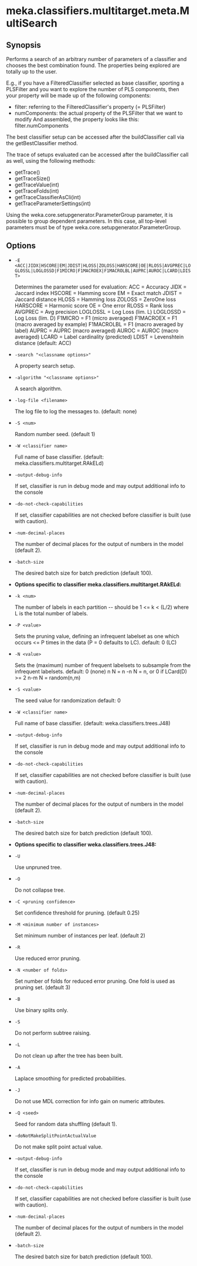 # meka.classifiers.multitarget.meta.MultiSearch

## Synopsis
Performs a search of an arbitrary number of parameters of a classifier and chooses the best combination found.
The properties being explored are totally up to the user.

E.g., if you have a FilteredClassifier selected as base classifier, sporting a PLSFilter and you want to explore the number of PLS components, then your property will be made up of the following components:
 - filter: referring to the FilteredClassifier's property (= PLSFilter)
 - numComponents: the actual property of the PLSFilter that we want to modify
And assembled, the property looks like this:
  filter.numComponents


The best classifier setup can be accessed after the buildClassifier call via the getBestClassifier method.

The trace of setups evaluated can be accessed after the buildClassifier call as well, using the following methods:
- getTrace()
- getTraceSize()
- getTraceValue(int)
- getTraceFolds(int)
- getTraceClassifierAsCli(int)
- getTraceParameterSettings(int)

Using the weka.core.setupgenerator.ParameterGroup parameter, it is possible to group dependent parameters. In this case, all top-level parameters must be of type weka.core.setupgenerator.ParameterGroup.

## Options
* `-E <ACC|JIDX|HSCORE|EM|JDIST|HLOSS|ZOLOSS|HARSCORE|OE|RLOSS|AVGPREC|LOGLOSSL|LOGLOSSD|F1MICRO|F1MACROEX|F1MACROLBL|AUPRC|AUROC|LCARD|LDIST>`

    Determines the parameter used for evaluation:
    ACC = Accuracy
    JIDX = Jaccard index
    HSCORE = Hamming score
    EM = Exact match
    JDIST = Jaccard distance
    HLOSS = Hamming loss
    ZOLOSS = ZeroOne loss
    HARSCORE = Harmonic score
    OE = One error
    RLOSS = Rank loss
    AVGPREC = Avg precision
    LOGLOSSL = Log Loss (lim. L)
    LOGLOSSD = Log Loss (lim. D)
    F1MICRO = F1 (micro averaged)
    F1MACROEX = F1 (macro averaged by example)
    F1MACROLBL = F1 (macro averaged by label)
    AUPRC = AUPRC (macro averaged)
    AUROC = AUROC (macro averaged)
    LCARD = Label cardinality (predicted)
    LDIST = Levenshtein distance
    (default: ACC)

* `-search "<classname options>"`

    A property search setup.

* `-algorithm "<classname options>"`

    A search algorithm.

* `-log-file <filename>`

    The log file to log the messages to.
    (default: none)

* `-S <num>`

    Random number seed.
    (default 1)

* `-W <classifier name>`

    Full name of base classifier.
    (default: meka.classifiers.multitarget.RAkELd)

* `-output-debug-info`

    If set, classifier is run in debug mode and
    may output additional info to the console

* `-do-not-check-capabilities`

    If set, classifier capabilities are not checked before classifier is built
    (use with caution).

* `-num-decimal-places`

    The number of decimal places for the output of numbers in the model (default 2).

* `-batch-size`

    The desired batch size for batch prediction  (default 100).

* **Options specific to classifier meka.classifiers.multitarget.RAkELd:**

* `-k <num>`

    The number of labels in each partition -- should be 1 <= k < (L/2) where L is the total number of labels.

* `-P <value>`

    Sets the pruning value, defining an infrequent labelset as one which occurs <= P times in the data (P = 0 defaults to LC).
    default: 0	(LC)

* `-N <value>`

    Sets the (maximum) number of frequent labelsets to subsample from the infrequent labelsets.
    default: 0	(none)
    n	N = n
    -n	N = n, or 0 if LCard(D) >= 2
    n-m	N = random(n,m)

* `-S <value>`

    The seed value for randomization
    default: 0

* `-W <classifier name>`

    Full name of base classifier.
    (default: weka.classifiers.trees.J48)

* `-output-debug-info`

    If set, classifier is run in debug mode and
    may output additional info to the console

* `-do-not-check-capabilities`

    If set, classifier capabilities are not checked before classifier is built
    (use with caution).

* `-num-decimal-places`

    The number of decimal places for the output of numbers in the model (default 2).

* `-batch-size`

    The desired batch size for batch prediction  (default 100).

* **Options specific to classifier weka.classifiers.trees.J48:**

* `-U`

    Use unpruned tree.

* `-O`

    Do not collapse tree.

* `-C <pruning confidence>`

    Set confidence threshold for pruning.
    (default 0.25)

* `-M <minimum number of instances>`

    Set minimum number of instances per leaf.
    (default 2)

* `-R`

    Use reduced error pruning.

* `-N <number of folds>`

    Set number of folds for reduced error
    pruning. One fold is used as pruning set.
    (default 3)

* `-B`

    Use binary splits only.

* `-S`

    Do not perform subtree raising.

* `-L`

    Do not clean up after the tree has been built.

* `-A`

    Laplace smoothing for predicted probabilities.

* `-J`

    Do not use MDL correction for info gain on numeric attributes.

* `-Q <seed>`

    Seed for random data shuffling (default 1).

* `-doNotMakeSplitPointActualValue`

    Do not make split point actual value.

* `-output-debug-info`

    If set, classifier is run in debug mode and
    may output additional info to the console

* `-do-not-check-capabilities`

    If set, classifier capabilities are not checked before classifier is built
    (use with caution).

* `-num-decimal-places`

    The number of decimal places for the output of numbers in the model (default 2).

* `-batch-size`

    The desired batch size for batch prediction  (default 100).
